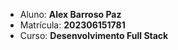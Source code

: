 - Aluno: **Alex Barroso Paz**
- Matrícula: **202306151781**
- Curso: **Desenvolvimento Full Stack**
